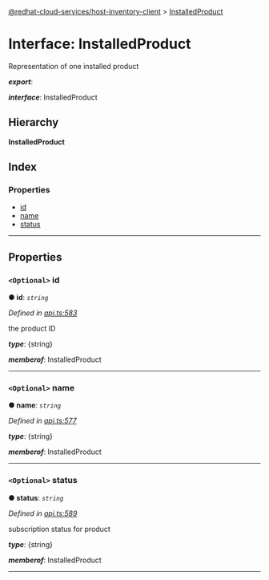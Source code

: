 [@redhat-cloud-services/host-inventory-client](../README.md) > [InstalledProduct](../interfaces/installedproduct.md)

# Interface: InstalledProduct

Representation of one installed product

*__export__*: 

*__interface__*: InstalledProduct

## Hierarchy

**InstalledProduct**

## Index

### Properties

* [id](installedproduct.md#id)
* [name](installedproduct.md#name)
* [status](installedproduct.md#status)

---

## Properties

<a id="id"></a>

### `<Optional>` id

**● id**: *`string`*

*Defined in [api.ts:583](https://github.com/RedHatInsights/javascript-clients/blob/master/packages/host-inventory/api.ts#L583)*

the product ID

*__type__*: {string}

*__memberof__*: InstalledProduct

___
<a id="name"></a>

### `<Optional>` name

**● name**: *`string`*

*Defined in [api.ts:577](https://github.com/RedHatInsights/javascript-clients/blob/master/packages/host-inventory/api.ts#L577)*

*__type__*: {string}

*__memberof__*: InstalledProduct

___
<a id="status"></a>

### `<Optional>` status

**● status**: *`string`*

*Defined in [api.ts:589](https://github.com/RedHatInsights/javascript-clients/blob/master/packages/host-inventory/api.ts#L589)*

subscription status for product

*__type__*: {string}

*__memberof__*: InstalledProduct

___

